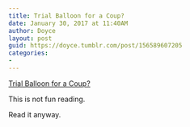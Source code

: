 ```yaml
---
title: Trial Balloon for a Coup?
date: January 30, 2017 at 11:40AM
author: Doyce
layout: post
guid: https://doyce.tumblr.com/post/156589607205
categories:
- 
--- 
```


<a href="https://medium.com/@yonatanzunger/trial-balloon-for-a-coup-e024990891d5#.8ft08ftai">Trial Balloon for a Coup?</a> <p>This is not fun reading.</p>

<p>Read it anyway.</p> 

